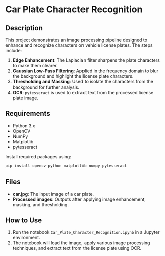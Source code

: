 # Car Plate Character Recognition

## Description

This project demonstrates an image processing pipeline designed to enhance and recognize characters on vehicle license plates. The steps include:

1. **Edge Enhancement**: The Laplacian filter sharpens the plate characters to make them clearer.
2. **Gaussian Low-Pass Filtering**: Applied in the frequency domain to blur the background and highlight the license plate characters.
3. **Thresholding and Masking**: Used to isolate the characters from the background for further analysis.
4. **OCR**: `pytesseract` is used to extract text from the processed license plate image.

## Requirements

- Python 3.x
- OpenCV
- NumPy
- Matplotlib
- pytesseract

Install required packages using:

```bash
pip install opencv-python matplotlib numpy pytesseract
```

## Files

- **car.jpg**: The input image of a car plate.
- **Processed images**: Outputs after applying image enhancement, masking, and thresholding.

## How to Use

1. Run the notebook `Car_Plate_Character_Recognition.ipynb` in a Jupyter environment.
2. The notebook will load the image, apply various image processing techniques, and extract text from the license plate using OCR.


